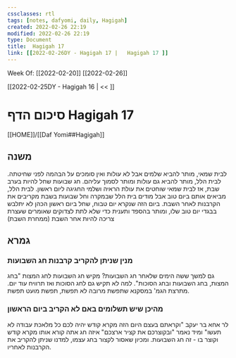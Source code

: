 ```yaml
---
cssclasses: rtl
tags: [notes, dafyomi, daily, Hagigah] 
created: 2022-02-26 22:19
modified: 2022-02-26 22:19
type: Document
title:  Hagigah 17
link: [[2022-02-26DY - Hagigah 17 |   Hagigah 17 ]]
---
```

Week Of: [[2022-02-20]]
[[2022-02-26]]

[[2022-02-25DY - Hagigah 16 | << ]] 

# סיכום הדף  Hagigah 17

[[HOME]]/[[Daf Yomi##Hagigah]]

## משנה
לבית שמאי, מותר להביא שלמים אבל לא עולות ואין סומכים על הבהמה לפני שחיטתה.
לבית הלל, מותר להביא גם עולות ומותר לסמוך עליהם.
חג שבועות שחל להיות בערב שבת, אז לבית שמאי שוחטים את עולת הראיה ושלמי החגיגה ליום ראשון.
לבית הלל, מביאים אותם ביום טוב אבל מודים בית הלל שבמקרה וחל שבועות בשבת מקריבים את הקרבנות לאחר השבת.
ביום הזה שנקרא יום טבוח, שחל ביום ראשון הכהן לא יתלבש בבגדי יום טוב שלו, ומותר בהספד ותענית כדי שלא לתת לצדוקים שאומרים שעצרת צריכה להיות אחר השבת (ממחרת השבת)
## גמרא
### מנין שניתן להקריב קרבנות חג השבועות
גם למשך ששה הימים שלאחר חג השבועות? מקיש חג השבועות לחג המצות "בחג המצות, בחג השבועות ובחג הסוכות".
למה לא תקיש גם לחג הסוכות ואז תרוויח עוד יום. מתרצת הגמ' במסקנא שתפשת מרובה לא תפשת, תפשת מועט תפשת. 
### מהיכן שיש תשלומים באם לא הקריב ביום הראשון
לר אחא בר יעקב "וקראתם בעצם היום הזה מקרא קודש יהיה לכם כל מלאכת עבודה לא תעשו" ומיד נאמר "ובקוצרכם את קציר ארצכם" איזה חג אתה קורא אותו מקרא קודש וקוצר בו - זה חג השבועות. ומכיון שאסור לקצור בחג עצמו, למדנו שניתן להקריב את הקרבנות לאחריו. 